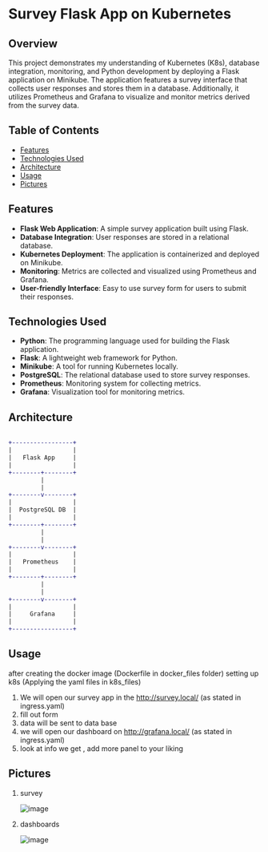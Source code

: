 # Survey Flask App on Kubernetes

## Overview

This project demonstrates my understanding of Kubernetes (K8s), database integration, monitoring, and Python development by deploying a Flask application on Minikube. The application features a survey interface that collects user responses and stores them in a database. Additionally, it utilizes Prometheus and Grafana to visualize and monitor metrics derived from the survey data.

## Table of Contents

- [Features](#features)
- [Technologies Used](#technologies-used)
- [Architecture](#architecture)
- [Usage](#usage)
- [Pictures](#Pictures)

## Features

- **Flask Web Application**: A simple survey application built using Flask.
- **Database Integration**: User responses are stored in a relational database.
- **Kubernetes Deployment**: The application is containerized and deployed on Minikube.
- **Monitoring**: Metrics are collected and visualized using Prometheus and Grafana.
- **User-friendly Interface**: Easy to use survey form for users to submit their responses.

## Technologies Used

- **Python**: The programming language used for building the Flask application.
- **Flask**: A lightweight web framework for Python.
- **Minikube**: A tool for running Kubernetes locally.
- **PostgreSQL**: The relational database used to store survey responses.
- **Prometheus**: Monitoring system for collecting metrics.
- **Grafana**: Visualization tool for monitoring metrics.

## Architecture

```diff

+-----------------+
|                 |
|   Flask App     |
|                 |
+--------+--------+
         |
         |
+--------v--------+
|                 |
|  PostgreSQL DB  |
|                 |
+--------+--------+
         |
         |
+--------v--------+
|                 |
|   Prometheus    |
|                 |
+--------+--------+
         |
         |
+--------v--------+
|                 |
|     Grafana     |
|                 |
+-----------------+

```
## Usage
after creating the docker image (Dockerfile in docker_files folder) setting up k8s (Applying the yaml files in k8s_files)
1) We will open our survey app in the http://survey.local/ (as stated in ingress.yaml)
2) fill out form
3) data will be sent to data base
4) we will open our dashboard on http://grafana.local/ (as stated in ingress.yaml)
5) look at info we get , add more panel to your liking

## Pictures

1) survey

   ![image](https://github.com/user-attachments/assets/f75d047b-5b85-4fd5-a1fa-59852a9c97c0)

3) dashboards

   ![image](https://github.com/user-attachments/assets/b4125bac-6ea1-467b-96aa-3cbe4a1fc6d9)
